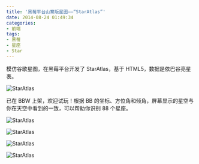 ```yaml
---
title: '黑莓平台山寨版星图——“StarAtlas”'
date: 2014-08-24 01:49:34
categories:
- 前端
tags:
- 黑莓
- 星座
- Star
---
```


模仿谷歌星图，在黑莓平台开发了 StarAtlas，基于 HTML5，数据是依巴谷亮星表。

<!-- more -->

![StarAtlas](/post-images/hei-mei-ping-tai-shan-zhai-ban-xing-tu-staratlas.png)

已在 BBW 上架，欢迎试玩！根据 BB 的坐标、方位角和倾角，屏幕显示的星空与你在天空中看到的一致，可以帮助你识别 88 个星座。

![StarAtlas](/post-images/1560671603429.png)

![StarAtlas](/post-images/1560671608643.png)

![StarAtlas](/post-images/1560671638188.png)

![StarAtlas](/post-images/1560671633732.png)
